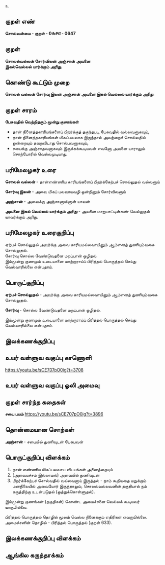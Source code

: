 உ

## குறள் எண் 

**சொல்வன்மை - குறள் - 0௬௪௭ - 0647**  

## குறள் 

**சொலல்வல்லன் சோர்விலன் அஞ்சான் அவனை  
இகல்வெல்லல் யார்க்கும் அரிது.**  

## கொண்டு கூட்டும் முறை

**சொலல் வல்லன் சோர்வு இலன் அஞ்சான் அவனை இகல் வெல்லல் யார்க்கும் அரிது**

## குறள் சாரம் 

**பேசுவதில் வெற்றிதரும் மூன்று குணங்கள்**  
* தான் நினைத்தகாரியங்களைப் பிறர்க்குத் தகுந்தபடி பேசுவதில் வல்லவனாகவும்,  
* தான் நினைத்தகாரியங்கள் மிகப்பலவாக இருந்தால் அவற்றைச் சொல்வதில் ஒன்றையும் தவறவிடாது சொல்பவனாகவும்,  
* சபைக்கு அஞ்சாதவனாகவும் இருக்கக்கூடியவன் எவனோ அவனை யாராலும் சொற்போரில் வெல்லமுடியாது.  

## பரிமேலழகர் உரை

**சொலல் வல்லன்** - தான்எண்ணிய காரியங்களைப் பிறர்க்கேற்பச் சொல்லுதல் வல்லனாய்  

**சோர்வு இலன்** - அவை மிகப் பலவாயவழி ஒன்றினும் சோர்விலனாய்  

**அஞ்சான்** - அவைக்கு அஞ்சானாயினான் யாவன்  

**அவனை இகல் வெல்லல் யார்க்கும் அரிது** - அவனை மாறுபாட்டின்கண் வெல்லுதல் யாவர்க்கும் அரிது.

## பரிமேலழகர் உரைகுறிப்பு   

ஏற்பச் சொல்லுதல் அவர்க்கு அவை காரியமல்லவாயினும் ஆம்எனத் துணியும்வகை சொல்லுதல்.  
சோர்வு சொல்ல வேண்டுவதனை மறப்பான் ஒழிதல்.   
இம்மூன்று குணமும் உடையானை மாற்றாராய்ப் பிரித்தல் பொருத்தல் செய்து வெல்வாரில்லை என்பதாம்.    

## பொருட்குறிப்பு 

**ஏற்பச் சொல்லுதல்** - அவர்க்கு அவை காரியமல்லவாயினும் ஆம்எனத் துணியும்வகை சொல்லுதல்.  

**சோர்வு** - சொல்ல வேண்டுவதனை மறப்பான் ஒழிதல்.   

இம்மூன்று குணமும் உடையானை மாற்றாராய்ப் பிரித்தல் பொருத்தல் செய்து வெல்வாரில்லை என்பதாம்.    

## இலக்கணக்குறிப்பு  


## உயர் வள்ளுவ வகுப்பு காணொளி

https://youtu.be/sCE707pO0ig?t=3708  

## உயர் வள்ளுவ வகுப்பு ஒலி அமைவு 

 
## குறள் சார்ந்த கதைகள் 

**சபை பயம்**  https://youtu.be/sCE707pO0ig?t=3896  

## தொன்மையான சொற்கள்

**அஞ்சான்** - சபையில் துணிவுடன் பேசுபவன்  

## பொருட்குறிப்பு விளக்கம்

1. தான் எண்ணிய மிகப்பலவாய விடயங்கள் அனைத்தையும்   
2. (அவையச்சம் இல்லாமல்) அவையில் துணிவுடன்   
3. பிறர்க்கேற்பச் சொல்வதில் வல்லவனாய் இருத்தல் - நாம் கூறியதை மறுக்கும் மனநிலையில் அவையோர் இருந்தாலும், சொலல்வல்லவனின் தகுதியால் நம் கருத்திற்கு உடன்படுதல் (ஒத்துக்கொள்ளுதல்).    

இம்மூன்று குணங்கள் (தகுதிகள்) கொண்ட அமைச்சனை வெல்லக் கூடியவர் யாருமில்லை.  

பிரித்தல் பொருத்தல் தொழில் மூலம் வெல்ல நினைக்கும் எதிரிகள் எவருமில்லை.  
அமைச்சனின் தொழில் - பிரித்தல் பொருத்தல் (குறள் 633).  

## இலக்கணக்குறிப்பு விளக்கம்


## ஆங்கில கருத்தாக்கம் 


